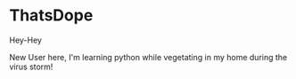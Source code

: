 # ThatsDope

Hey-Hey

New User here, I'm learning python while vegetating in my home during the virus storm! 
